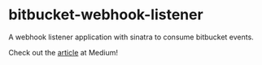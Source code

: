 # bitbucket-webhook-listener
A webhook listener application with sinatra to consume bitbucket events.

Check out the [article](https://medium.com/@pedrokayser00/an-automated-deployment-with-bitbucket-webhook-listener-9394eb2f81c0) at Medium!
